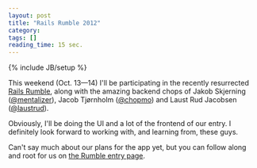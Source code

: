 ```yaml
---
layout: post
title: "Rails Rumble 2012"
category: 
tags: []
reading_time: 15 sec.
---
```

{% include JB/setup %}

This weekend (Oct. 13—14) I'll be participating in the recently resurrected [Rails Rumble](http://railsrumble.com), along with the amazing backend chops of Jakob Skjerning ([@mentalizer](https://twitter.com/mentalizer)), Jacob Tjørnholm ([@chopmo](https://twitter.com/chopmo)) and Laust Rud Jacobsen ([@laustrud](https://twitter.com/laustrud)).

Obviously, I'll be doing the UI and a lot of the frontend of our entry. I definitely look forward to working with, and learning from, these guys.

Can't say much about our plans for the app yet, but you can follow along and root for us on [the Rumble entry page](http://railsrumble.com/entries/159-polltergeist).